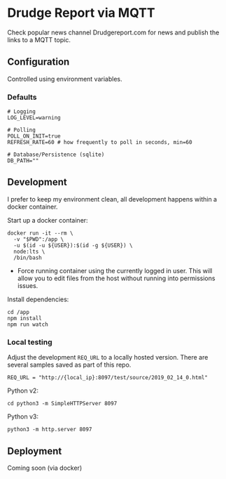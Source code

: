 # Drudge Report via MQTT
Check popular news channel Drudgereport.com for news and publish the links
to a MQTT topic.

## Configuration
Controlled using environment variables.

### Defaults
```shell
# Logging
LOG_LEVEL=warning

# Polling
POLL_ON_INIT=true
REFRESH_RATE=60 # how frequently to poll in seconds, min=60

# Database/Persistence (sqlite)
DB_PATH=""
```

## Development
I prefer to keep my environment clean, all development happens within a docker
container.

Start up a docker container:
```shell
docker run -it --rm \
  -v "$PWD":/app \
  -u $(id -u ${USER}):$(id -g ${USER}) \
  node:lts \
  /bin/bash
```
* Force running container using the currently logged in user. This will allow
  you to edit files from the host without running into permissions issues.

Install dependencies:
```shell
cd /app
npm install
npm run watch
```

### Local testing
Adjust the development `REQ_URL` to a locally hosted version. There are several
samples saved as part of this repo.

```shell
REQ_URL = "http://{local_ip}:8097/test/source/2019_02_14_0.html"
```

Python v2:
```shell
cd python3 -m SimpleHTTPServer 8097
```

Python v3:
```shell
python3 -m http.server 8097
```

## Deployment
Coming soon (via docker)
